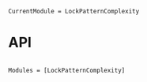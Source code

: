 ```@meta
CurrentModule = LockPatternComplexity
```

# API
```@index
```

```@autodocs
Modules = [LockPatternComplexity]
```
